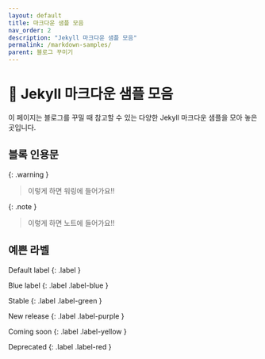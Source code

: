 ```yaml
---
layout: default
title: 마크다운 샘플 모음
nav_order: 2
description: "Jekyll 마크다운 샘플 모음"
permalink: /markdown-samples/
parent: 블로그 꾸미기
---
```


# 📑 Jekyll 마크다운 샘플 모음

이 페이지는 블로그를 꾸밀 때 참고할 수 있는 다양한 Jekyll 마크다운 샘플을 모아 놓은 곳입니다.

## 블록 인용문

{: .warning }
> 이렇게 하면 워링에 들어가요!!

{: .note }
> 이렇게 하면 노트에 들어가요!!

## 예쁜 라벨
Default label
{: .label }

Blue label
{: .label .label-blue }

Stable
{: .label .label-green }

New release
{: .label .label-purple }

Coming soon
{: .label .label-yellow }

Deprecated
{: .label .label-red } 